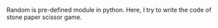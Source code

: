 Random is pre-defined module in python. 
Here, I try to write the code of stone paper scissor game.
